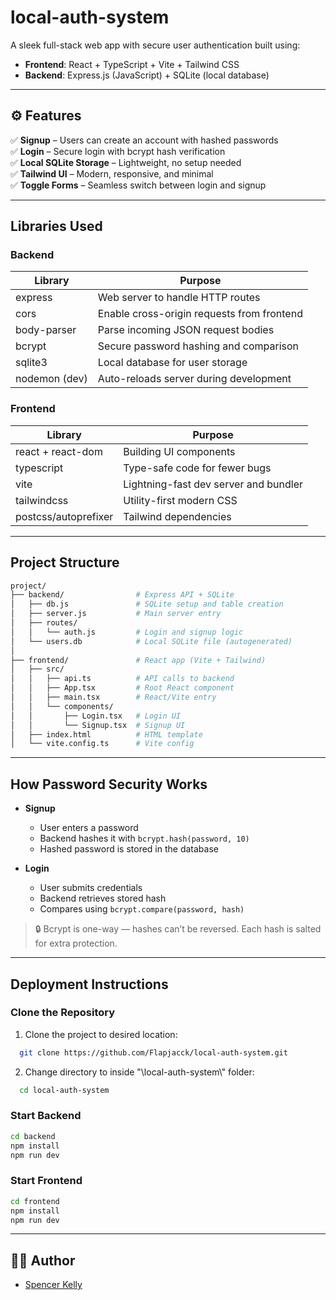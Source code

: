 # local-auth-system

A sleek full-stack web app with secure user authentication built using:

- **Frontend**: React + TypeScript + Vite + Tailwind CSS  
- **Backend**: Express.js (JavaScript) + SQLite (local database)

---

## ⚙️ Features

✅ **Signup** – Users can create an account with hashed passwords  
✅ **Login** – Secure login with bcrypt hash verification  
✅ **Local SQLite Storage** – Lightweight, no setup needed  
✅ **Tailwind UI** – Modern, responsive, and minimal  
✅ **Toggle Forms** – Seamless switch between login and signup  

---

## Libraries Used

### Backend

| Library        | Purpose                                      |
|----------------|----------------------------------------------|
| express        | Web server to handle HTTP routes             |
| cors           | Enable cross-origin requests from frontend   |
| body-parser    | Parse incoming JSON request bodies           |
| bcrypt         | Secure password hashing and comparison       |
| sqlite3        | Local database for user storage              |
| nodemon (dev)  | Auto-reloads server during development       |

### Frontend

| Library         | Purpose                                       |
|------------------|-----------------------------------------------|
| react + react-dom | Building UI components                       |
| typescript        | Type-safe code for fewer bugs                |
| vite              | Lightning-fast dev server and bundler        |
| tailwindcss       | Utility-first modern CSS                     |
| postcss/autoprefixer | Tailwind dependencies                     |

---

## Project Structure

```bash
project/
├── backend/                # Express API + SQLite
│   ├── db.js               # SQLite setup and table creation
│   ├── server.js           # Main server entry
│   ├── routes/
│   │   └── auth.js         # Login and signup logic
│   └── users.db            # Local SQLite file (autogenerated)
│
├── frontend/               # React app (Vite + Tailwind)
│   ├── src/
│   │   ├── api.ts          # API calls to backend
│   │   ├── App.tsx         # Root React component
│   │   ├── main.tsx        # React/Vite entry
│   │   └── components/
│   │       ├── Login.tsx   # Login UI
│   │       └── Signup.tsx  # Signup UI
│   ├── index.html          # HTML template
│   └── vite.config.ts      # Vite config
```

---

## How Password Security Works

- **Signup**
  - User enters a password
  - Backend hashes it with `bcrypt.hash(password, 10)`
  - Hashed password is stored in the database

- **Login**
  - User submits credentials
  - Backend retrieves stored hash
  - Compares using `bcrypt.compare(password, hash)`

> 🔒 Bcrypt is one-way — hashes can’t be reversed. Each hash is salted for extra protection.

---

## Deployment Instructions

### Clone the Repository

1. Clone the project to desired location:

```bash
  git clone https://github.com/Flapjacck/local-auth-system.git
```

2. Change directory to inside "\local-auth-system\\" folder:

```bash
  cd local-auth-system
```

### Start Backend

```bash
cd backend
npm install
npm run dev
```

### Start Frontend

```bash
cd frontend
npm install
npm run dev
```

---

## 🧑‍💻 Author

- [Spencer Kelly](https://SpencerKelly.tech/)
